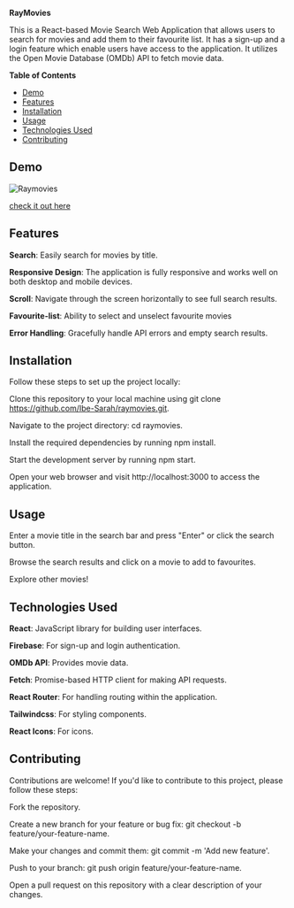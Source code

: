 **RayMovies**

This is a React-based Movie Search Web Application that allows users to search for movies and add them to their favourite list.
It has a sign-up and a login feature which enable users have access to the application.
It utilizes the Open Movie Database (OMDb) API to fetch movie data.

**Table of Contents**
- [Demo](#demo)
- [Features](#features)
- [Installation](#installation)
- [Usage](#usage)
- [Technologies Used](#technologies-used)
- [Contributing](#contributing)


## Demo
![Raymovies](https://i.imgur.com/UTisKF0.png)

[check it out here](https://ibe-sarah.github.io/raymovies/)


## Features

**Search**: Easily search for movies by title.

**Responsive Design**: The application is fully responsive and works well on both desktop and mobile devices.

**Scroll**: Navigate through the screen horizontally to see full search results.

**Favourite-list**: Ability to select and unselect favourite movies

**Error Handling**: Gracefully handle API errors and empty search results.

## Installation
Follow these steps to set up the project locally:

Clone this repository to your local machine using git clone https://github.com/Ibe-Sarah/raymovies.git.

Navigate to the project directory: cd raymovies.

Install the required dependencies by running npm install.

Start the development server by running npm start.

Open your web browser and visit http://localhost:3000 to access the application.


## Usage
Enter a movie title in the search bar and press "Enter" or click the search button.

Browse the search results and click on a movie to add to favourites.

Explore other movies!

## Technologies Used
**React**: JavaScript library for building user interfaces.

**Firebase**: For sign-up and login authentication.

**OMDb API**: Provides movie data.

**Fetch**: Promise-based HTTP client for making API requests.

**React Router**: For handling routing within the application.

**Tailwindcss**: For styling components.

**React Icons**: For icons.


## Contributing
Contributions are welcome! If you'd like to contribute to this project, please follow these steps:

Fork the repository.

Create a new branch for your feature or bug fix: git checkout -b feature/your-feature-name.

Make your changes and commit them: git commit -m 'Add new feature'.

Push to your branch: git push origin feature/your-feature-name.

Open a pull request on this repository with a clear description of your changes.
